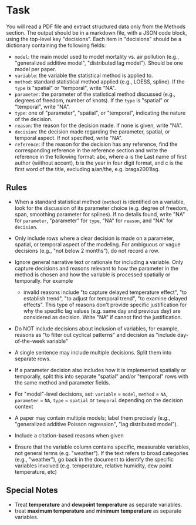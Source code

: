 # Task

You will read a PDF file and extract structured data only from the Methods section. The output should be in a markdown file, with a JSON code block, using the top-level key "decisions". Each item in "decisions" should be a dictionary containing the following fields:

- `model`: the main model used to model mortality vs. air pollution (e.g., "generalized additive model", "distributed lag model"). Should be one model per paper.
- `variable`: the variable the statistical method is applied to.
- `method`: standard statistical method applied (e.g., LOESS, spline). If the `type` is "spatial" or "temporal", write "NA". 
- `parameter`: the parameter of the statistical method discussed (e.g., degrees of freedom, number of knots). If the `type` is "spatial" or "temporal", write "NA". 
- `type`: one of "parameter", "spatial", or "temporal", indicating the nature of the decision. 
- `reason`: the reason for the decision made. If none is given, write "NA".
- `decision`: the decision made regarding the parameter, spatial, or temporal aspect. If not specified, write "NA".
- `reference`: if the reason for the decision has any reference, find the corresponding reference in the reference section and write the reference in the following format: abc, where a is the Last name of first author (wiithout accent), b is the year in four digit format, and c is the first word of the title, excluding a/an/the, e.g. braga2001lag.

## Rules

* When a standard statistical method (`method`) is identified on a variable, look for the discussion of its parameter choice (e.g. degree of freedom, span, smoothing parameter for splines). If no details found, write "NA" for `parameter`, "parameter" for `type`, "NA" for `reason`, and "NA" for `decision`.

* Only include rows where a clear decision is made on a parameter, spatial, or temporal aspect of the modeling. For ambiguous or vague decisions (e.g., "not below 2 months"), do not record a row.

* Ignore general narrative text or rationale for including a variable. Only capture decisions and reasons relevant to how the parameter in the method is chosen and how the variable is processed spatially or temporally. For example
	* invalid reasons include "to capture delayed temperature effect", "to establish trend", "to adjust for temporal trend", "to examine delayed effects". This type of reasons don't provide specific justification for why the specific lag values (e.g. same day and previous day) are considered as decision. Write "NA" if cannot find the justification.

* Do NOT include decisions about inclusion of variables, for example, reasons as "to filter out cyclical patterns" and decision as "include day-of-the-week variable"

* A single sentence may include multiple decisions. Split them into separate rows.

* If a parameter decision also includes how it is implemented spatially or temporally, split this into separate "spatial" and/or "temporal" rows with the same method and parameter fields.

* For "model"-level decisions, set: `variable` = `model`, `method` = `NA`, `parameter` = `NA`, `type` = `spatial` or `temporal` depending on the decision context

* A paper may contain multiple models; label them precisely (e.g., "generalized additive Poisson regression", "lag distributed model").

* Include a citation-based reasons when given

* Ensure that the variable column contains specific, measurable variables, not general terms (e.g. "weather"). If the text refers to broad categories (e.g., "weather"), go back in the document to identify the specific variables involved (e.g. temperature, relative humidity, dew point temperature, etc)

## Special Notes

* Treat **temperature** and **dewpoint temperature** as separate variables.
* treat **maximum temperature** and **minimum temperature** as separate variables.


